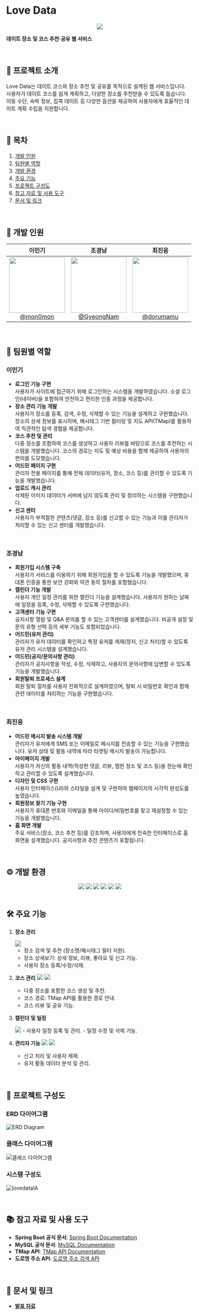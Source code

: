 # Love Data

<div align="center">
    <img src="./descImg/lovedata.jpg">
</div>

**데이트 장소 및 코스 추천·공유 웹 서비스**

<br>

## 📌 프로젝트 소개

Love Data는 데이트 코스와 장소 추천 및 공유를 목적으로 설계된 웹 서비스입니다.  
사용자가 데이트 코스를 쉽게 계획하고, 다양한 장소를 추천받을 수 있도록 돕습니다.  
이동 수단, 숙박 정보, 집콕 데이트 등 다양한 옵션을 제공하여 사용자에게 효율적인 데이트 계획 수립을 지원합니다.

<br>

## 📑 목차

1. [개발 인원](#-개발-인원)
2. [팀원별 역할](#-팀원별-역할)
3. [개발 환경](#-개발-환경)
4. [주요 기능](#-주요-기능)
5. [프로젝트 구성도](#-프로젝트-구성도)
6. [참고 자료 및 사용 도구](#-참고-자료-및-사용-도구)
7. [문서 및 링크](#-문서-및-링크)


<br>

## 👥 개발 인원

<div align="center">

| 이민기 | 조경남 | 최진웅 |
|:---:|:---:|:---:|
| <img src="https://avatars.githubusercontent.com/u/51530417?v=4" height="150" width="150"> <br> [@mon0mon](https://github.com/mon0mon) | <img src="https://avatars.githubusercontent.com/u/63902992?v=4" height="150" width="150"> <br> [@GyeongNam](https://github.com/GyeongNam) | <img src="https://avatars.githubusercontent.com/u/64189518?v=4" height="150" width="150"> <br> [@dorumamu](https://github.com/dorumamu) |

</div>

<br>

## 🔧 팀원별 역할

### 이민기
- **로그인 기능 구현**  
  사용자가 사이트에 접근하기 위해 로그인하는 시스템을 개발하였습니다. 소셜 로그인(네이버)을 포함하여 안전하고 편리한 인증 과정을 제공합니다.
- **장소 관리 기능 개발**  
  사용자가 장소를 등록, 검색, 수정, 삭제할 수 있는 기능을 설계하고 구현했습니다. 장소의 상세 정보를 표시하며, 해시태그 기반 필터링 및 지도 API(TMap)를 활용하여 직관적인 탐색 경험을 제공합니다.
- **코스 추천 및 관리**  
  다중 장소를 조합하여 코스를 생성하고 사용자 리뷰를 바탕으로 코스를 추천하는 시스템을 개발했습니다. 코스의 경로는 지도 및 예상 비용을 함께 제공하여 사용자의 편의를 도모했습니다.
- **어드민 페이지 구현**  
  관리자 전용 페이지를 통해 전체 데이터(유저, 장소, 코스 등)를 관리할 수 있도록 기능을 개발했습니다.
- **업로드 캐시 관리**  
  삭제된 이미지 데이터가 서버에 남지 않도록 관리 및 정리하는 시스템을 구현했습니다.
- **신고 센터**  
  사용자가 부적절한 콘텐츠(댓글, 장소 등)를 신고할 수 있는 기능과 이를 관리자가 처리할 수 있는 신고 센터를 개발했습니다.

<br>

### 조경남
- **회원가입 시스템 구축**  
  사용자가 서비스를 이용하기 위해 회원가입을 할 수 있도록 기능을 개발했으며, 휴대폰 인증을 통한 보안 강화와 약관 동의 절차를 포함했습니다.
- **캘린더 기능 개발**  
  사용자 개인 일정 관리를 위한 캘린더 기능을 설계했습니다. 사용자가 원하는 날짜에 일정을 등록, 수정, 삭제할 수 있도록 구현했습니다.
- **고객센터 기능 구현**  
  공지사항 열람 및 Q&A 문의를 할 수 있는 고객센터를 설계했습니다. 비공개 설정 및 문의 유형 선택 등의 세부 기능도 포함되었습니다.
- **어드민(유저 관리)**  
  관리자가 유저 데이터를 확인하고 특정 유저를 제재(정지, 신고 처리)할 수 있도록 유저 관리 시스템을 설계했습니다.
- **어드민(공지/문의사항 관리)**  
  관리자가 공지사항을 작성, 수정, 삭제하고, 사용자의 문의사항에 답변할 수 있도록 기능을 개발했습니다.
- **회원탈퇴 프로세스 설계**  
  회원 탈퇴 절차를 사용자 친화적으로 설계하였으며, 탈퇴 시 비밀번호 확인과 함께 관련 데이터를 처리하는 기능을 구현했습니다.

<br>

### 최진웅
- **어드민 메시지 발송 시스템 개발**  
  관리자가 유저에게 SMS 또는 이메일로 메시지를 전송할 수 있는 기능을 구현했습니다. 유저 상태 및 활동 내역에 따라 타겟팅 메시지 발송이 가능합니다.
- **마이페이지 개발**  
  사용자가 자신의 활동 내역(작성한 댓글, 리뷰, 찜한 장소 및 코스 등)을 한눈에 확인하고 관리할 수 있도록 설계했습니다.
- **디자인 및 CSS 구현**  
  사용자 인터페이스(UI)와 스타일을 설계 및 구현하여 웹페이지의 시각적 완성도를 높였습니다.
- **회원정보 찾기 기능 구현**  
  사용자가 휴대폰 번호와 이메일을 통해 아이디/비밀번호를 찾고 재설정할 수 있는 기능을 개발했습니다.
- **홈 화면 개발**  
  주요 서비스(장소, 코스 추천 등)를 강조하며, 사용자에게 친숙한 인터페이스로 홈 화면을 설계했습니다. 공지사항과 추천 콘텐츠가 포함됩니다.

<br>

## ⚙️ 개발 환경

<div align="center">
    <img src="https://img.shields.io/badge/OS-Linux%20(CentOS%207)-yellow?style=for-the-badge">
    <img src="https://img.shields.io/badge/Back--End-Java%20(Spring%20Boot%202.44)-blue?style=for-the-badge">
    <img src="https://img.shields.io/badge/Front--End-JSP%20%7C%20CSS%20%7C%20JavaScript%20%7C%20jQuery-orange?style=for-the-badge">
    <img src="https://img.shields.io/badge/Database-MySQL%205.4-lightblue?style=for-the-badge">
    <img src="https://img.shields.io/badge/Web%20Server-Tomcat%209.0-red?style=for-the-badge">
    <img src="https://img.shields.io/badge/API-TMap%20%7C%20도로명주소-green?style=for-the-badge">
</div>

<br>

## 🛠 주요 기능

1. **장소 관리**

    <img src="./descImg/장소상세.JPG">
   
    - 장소 검색 및 추천 (장소명/해시태그 필터 지원).
    - 장소 상세보기: 상세 정보, 리뷰, 좋아요 및 신고 기능.
    - 사용자 장소 등록/수정/삭제.

2. **코스 관리**
   <img src="./descImg/코스상세.JPG">
   <img src="./descImg/코스상세2_경로.JPG">
    - 다중 장소를 포함한 코스 생성 및 추천.
    - 코스 경로: TMap API를 활용한 경로 안내.
    - 코스 리뷰 및 공유 기능.

3. **캘린더 및 일정**

    <img src="./descImg/캘린더.png">
    - 사용자 일정 등록 및 관리.
    - 일정 수정 및 삭제 기능.

4. **관리자 기능**
   <img src="./descImg/어드민%20대시보드.png">
   <img src="./descImg/어드민 신고센터.jpg">
    - 신고 처리 및 사용자 제재.
    - 유저 활동 데이터 분석 및 관리.

<br>

## 📂 프로젝트 구성도

### ERD 다이어그램
![ERD Diagram](./descImg/ER_Diagram.png)

### 클래스 다이어그램
![클래스 다이어그램](./descImg/lovedata.png)

### 시스템 구성도
![lovedataIA](./descImg/lovedataIA.png)

<br>

## 📚 참고 자료 및 사용 도구

- **Spring Boot 공식 문서**: [Spring Boot Documentation](https://spring.io/projects/spring-boot)
- **MySQL 공식 문서**: [MySQL Documentation](https://dev.mysql.com/doc/)
- **TMap API**: [TMap API Documentation](https://openapi.sk.com/)
- **도로명 주소 API**: [도로명 주소 검색 API](https://www.juso.go.kr/openIndexPage.do)

<br>

## 🔗 문서 및 링크

- **[발표 자료](./docs/Lovedata.pptx)**

<br>

